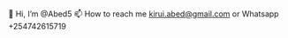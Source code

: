 👋 Hi, I’m @Abed5
📫 How to reach me kirui.abed@gmail.com or Whatsapp +254742615719


<!---
Abed5/Abed5 is a ✨ special ✨ repository because its `README.md` (this file) appears on your GitHub profile.
You can click the Preview link to take a look at your changes.
![ToonTap_20230206_205145272](https://user-images.githubusercontent.com/33075176/217048159-1bc6fd54-2550-41f2-9e0e-e38bbfb94471.jpg)
--->
